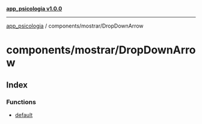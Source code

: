 [**app_psicologia v1.0.0**](../../../README.md)

***

[app_psicologia](../../../modules.md) / components/mostrar/DropDownArrow

# components/mostrar/DropDownArrow

## Index

### Functions

- [default](functions/default.md)
